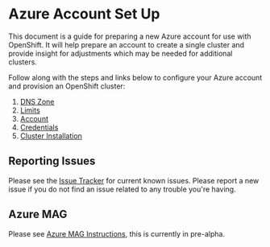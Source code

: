 # Azure Account Set Up

This document is a guide for preparing a new Azure account for use with OpenShift. It will help prepare an account to create a single cluster and provide insight for adjustments which may be needed for additional clusters.

Follow along with the steps and links below to configure your Azure account and provision an OpenShift cluster:

1. [DNS Zone](dnszone.md)
2. [Limits](limits.md)
3. [Account](account.md)
4. [Credentials](credentials.md)
5. [Cluster Installation](install.md)

## Reporting Issues

Please see the [Issue Tracker][issues] for current known issues.
Please report a new issue if you do not find an issue related to any trouble
you're having.

## Azure MAG

Please see [Azure MAG Instructions](install_upi_azuremag.md), this is currently in pre-alpha.

[issues]: https://github.com/openshift/installer/issues?utf8=%E2%9C%93&q=is%3Aissue+is%3Aopen+azure
